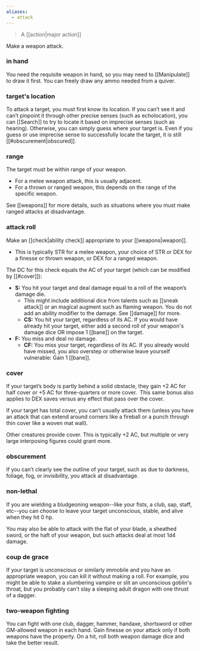 ```yaml
---
aliases:
  - attack
---
```


> A [[action|major action]]

Make a weapon attack. 

### in hand

You need the requisite weapon in hand, so you may need to [[Manipulate]] to draw it first. You can freely draw any ammo needed from a quiver.

### target's location

To attack a target, you must first know its location. If you can’t see it and can’t pinpoint it through other precise senses (such as echolocation), you can [[Search]] to try to locate it based on imprecise senses (such as hearing). Otherwise, you can simply guess where your target is. Even if you guess or use imprecise sense to successfully locate the target, it is still [[#obscurement|obscured]].

### range

The target must be within range of your weapon. 

* For a melee weapon attack, this is usually adjacent. 
* For a thrown or ranged weapon, this depends on the range of the specific weapon.

See [[weapons]] for more details, such as situations where you must make ranged attacks at disadvantage.

### attack roll  

Make an [[check|ability check]] appropriate to your [[weapons|weapon]]. 

* This is typically STR for a melee weapon, your choice of STR or DEX for a finesse or thrown weapon, or DEX for a ranged weapon. 

The DC for this check equals the AC of your target (which can be modified by [[#cover]]):

- **S:** You hit your target and deal damage equal to a roll of the weapon’s damage die.  
	* This might include additional dice from talents such as [[sneak attack]] or an magical augment such as flaming weapon. You do not add an ability modifier to the damage. See [[damage]] for more.
	- **CS:** You hit your target, regardless of its AC. If you would have already hit your target, either add a second roll of your weapon's damage dice OR impose 1 [[bane]] on the target.
- **F:** You miss and deal no damage.
    - **CF:** You miss your target, regardless of its AC. If you already would have missed, you also overstep or otherwise leave yourself vulnerable: Gain 1 [[bane]].
    
### cover

If your target’s body is partly behind a solid obstacle, they gain +2 AC for half cover or +5 AC for three-quarters or more cover.  This same bonus also applies to DEX saves versus any effect that pass over the cover. 

If your target has total cover, you can’t usually attack them (unless you have an attack that can extend around corners like a fireball or a punch through thin cover like a woven mat wall). 

Other creatures provide cover. This is typically +2 AC, but multiple or very large interposing figures could grant more.

### obscurement

If you can’t clearly see the outline of your target, such as due to darkness, foliage, fog, or invisibility, you attack at disadvantage.

### non-lethal

If you are wielding a bludgeoning weapon--like your fists, a club, sap, staff, etc--you can choose to leave your target unconscious, stable, and alive when they hit 0 hp.  

You may also be able to attack with the flat of your blade, a sheathed sword, or the haft of your weapon, but such attacks deal at most 1d4 damage.

### coup de grace

If your target is unconscious or similarly immobile and you have an appropriate weapon, you can kill it without making a roll. For example, you might be able to stake a slumbering vampire or slit an unconscious goblin's throat, but you probably can't slay a sleeping adult dragon with one thrust of a dagger.

### two-weapon fighting

You can fight with one club, dagger, hammer, handaxe, shortsword or other GM-allowed weapon in each hand. Gain finesse on your attack only if both weapons have the property. On a hit, roll both weapon damage dice and take the better result.

